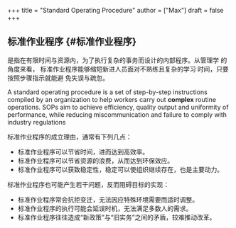 +++
title = "Standard Operating Procedure"
author = ["Max"]
draft = false
+++

## 标准作业程序 {#标准作业程序}

是指在有限时间与资源内，为了执行复杂的事务而设计的内部程序。从管理学 的角度来看，
标准作业程序能够缩短新进人员面对不熟练且复杂的学习 时间，只要按照步骤指示就能避
免失误与疏忽。

A standard operating procedure is a set of step-by-step instructions compiled
by an organization to help workers carry out ****complex**** routine operations.
SOPs aim to achieve efficiency, quality output and uniformity of performance,
while reducing miscommunication and failure to comply with industry
regulations

标准作业程序的成立理由，通常有下列几点：

-   标准作业程序可以节省时间，进而达到高效率。
-   标准作业程序可以节省资源的浪费，从而达到环保效应。
-   标准作业程序可以获致稳定性，稳定可以使组织继续存在，也是主要动力。

标准作业程序也可能产生若干问题，反而阻碍目标的实现：

-   标准作业程序常会抗拒变迁，无法因应特殊环境需要而适时调整。
-   标准作业程序的执行可能会延误时机，无法满足多数人的需求。
-   标准作业程序往往造成“新政策”与“旧实务”之间的矛盾，较难推动改革。
